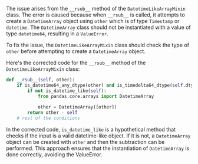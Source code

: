 The issue arises from the `__rsub__` method of the `DatetimeLikeArrayMixin` class. The error is caused because when `__rsub__` is called, it attempts to create a `DatetimeArray` object using `other` which is of type `Timestamp` or `datetime`. The `DatetimeArray` class should not be instantiated with a value of type `datetime64`, resulting in a `ValueError`.

To fix the issue, the `DatetimeLikeArrayMixin` class should check the type of `other` before attempting to create a `DatetimeArray` object.

Here's the corrected code for the `__rsub__` method of the `DatetimeLikeArrayMixin` class:

```python
def __rsub__(self, other):
    if is_datetime64_any_dtype(other) and is_timedelta64_dtype(self.dtype):
        if not is_datetime_like(self):
            from pandas.core.arrays import DatetimeArray
            
            other = DatetimeArray([other])
        return other - self
    # rest of the conditions
```

In the corrected code, `is_datetime_like` is a hypothetical method that checks if the input is a valid datetime-like object. If it is not, a `DatetimeArray` object can be created with `other` and then the subtraction can be performed. This approach ensures that the instantiation of `DatetimeArray` is done correctly, avoiding the ValueError.